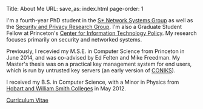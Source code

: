 Title: About Me
URL:
save_as: index.html
page-order: 1

<div class="left">
<div class="inner">
<p>
I'm a fourth-year PhD student in the <a class="text-info" href="http://sns.cs.princeton.edu">S* Network Systems Group</a> as well as the <a class="text-info" href="https://security.cs.princeton.edu">Security and Privacy Research Group</a>. I'm also a Graduate Student Fellow at Princeton's <a class="text-info" href="https://citp.princeton.edu">Center for Information Technology Policy</a>. My research focuses primarily on security and networked systems.
</p>

<p>Previously, I recevied my M.S.E. in Computer Science from Princeton in June 2014, and was co-advised by Ed Felten and Mike Freedman. My Master's thesis was on a practical key management system for end users, which is run by untrusted key servers (an early version of <a class="text-info" href="https://coniks.cs.princeton.edu">CONIKS</a>).
</p/>

<p>I received my B.S. in Computer Science, with a Minor in Physics from <a class="text-info" href="http://www.hws.edu">Hobart and William Smith Colleges</a> in May 2012. 
</p>

<p><a class="text-info" href="static/cv.pdf">Curriculum Vitae</a></p>
</div>
</div>

